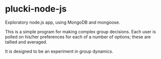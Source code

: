 plucki-node-js
==============

Exploratory node.js app, using MongoDB and mongoose.

This is a simple program for making complex group decisions.
Each user is polled on his/her preferences for each of a number of options;
these are tallied and averaged.  

It is designed to be an experiment in group dynamics. 

